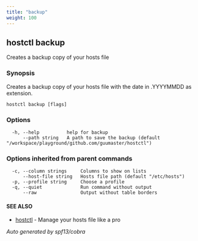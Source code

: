 ```yaml
---
title: "backup"
weight: 100
---
```


## hostctl backup

Creates a backup copy of your hosts file

### Synopsis


Creates a backup copy of your hosts file with the date in .YYYYMMDD
as extension.


```
hostctl backup [flags]
```

### Options

```
  -h, --help          help for backup
      --path string   A path to save the backup (default "/workspace/playground/github.com/guumaster/hostctl")
```

### Options inherited from parent commands

```
  -c, --column strings     Columns to show on lists
      --host-file string   Hosts file path (default "/etc/hosts")
  -p, --profile string     Choose a profile
  -q, --quiet              Run command without output
      --raw                Output without table borders
```

#### SEE ALSO

* [hostctl](/docs/cli-usage/hostctl)	 - Manage your hosts file like a pro

*Auto generated by spf13/cobra*
